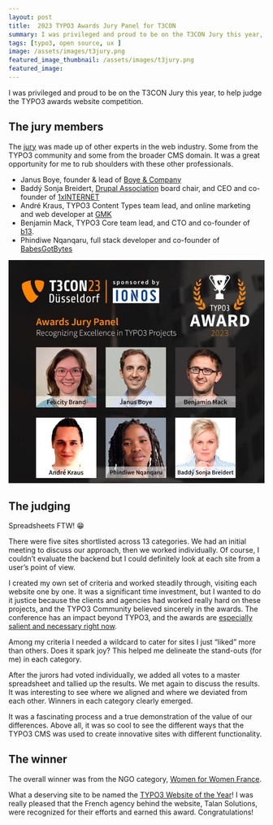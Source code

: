 ```yaml
---
layout: post
title:  2023 TYPO3 Awards Jury Panel for T3CON
summary: I was privileged and proud to be on the T3CON Jury this year, to help judge the TYPO3 website of the year competition.
tags: [typo3, open source, ux ]
image: /assets/images/t3jury.png
featured_image_thumbnail: /assets/images/t3jury.png
featured_image: 
---
```


I was privileged and proud to be on the T3CON Jury this year, to help judge the TYPO3 awards website competition.

## The jury members

The [jury](https://typo3.org/project/press/press-releases/2023-typo3-awards-jury-panel-announced/english) was made up of other experts in the web industry. Some from the TYPO3 community and some from the
broader CMS domain. It was a great opportunity for me to rub shoulders with these other professionals.

* Janus Boye, founder & lead of [Boye & Company](https://www.boye-co.com/)
* Baddý Sonja Breidert, [Drupal Association](https://www.drupal.org/association) board chair, and CEO and co-founder of [1xINTERNET](https://www.1xinternet.de/de)
* André Kraus, TYPO3 Content Types team lead, and online marketing and web developer at [GMK](https://www.gmk.de/) 
* Benjamin Mack, TYPO3 Core team lead, and CTO and co-founder of [b13](https://b13.com/).   
* Phindiwe Nqanqaru, full stack developer and co-founder of [BabesGotBytes](https://www.babesgotbytes.org/)

![Jury](/assets/images/t3jury.png?w=50)

## The judging

Spreadsheets FTW! 😁

There were five sites shortlisted across 13 categories. We had an initial meeting to discuss our approach, then we worked individually. Of course, I couldn’t evaluate the backend but I could definitely 
look at each site from a user’s point of view.

I created my own set of criteria and worked steadily through, visiting each website one by one. It was a significant time investment, but I wanted to do it justice because the clients and agencies had 
worked really hard on these projects, and the TYPO3 Community believed sincerely in the awards. The conference has an impact beyond TYPO3, and the awards
are [especially salient and necessary right now](https://typo3.com/blog/meet-the-minds-behind-the-typo3-awards-insights-from-our-expert-jury).

Among my criteria I needed a wildcard to cater for sites I just “liked” more than others. Does it spark joy? This helped me delineate the stand-outs (for me) in each category. 

After the jurors had voted individually, we added all votes to a master spreadsheet and tallied up the results. We met again to discuss the results. It was interesting to see where we aligned and where we 
deviated from each other. Winners in each category clearly emerged.

It was a fascinating process and a true demonstration of the value of our differences. Above all, it was so cool to see the different ways that the TYPO3 CMS was used to create innovative sites with different functionality. 


## The winner

The overall winner was from the NGO category, [Women for Women France](https://womenforwomenfrance.org/). 

What a deserving site to be named  the [TYPO3 Website of the Year](https://typo3.org/project/press/press-releases/typo3-award-winners-2023/english)! I was really pleased that the French agency behind the 
website, Talan Solutions, were recognized for their efforts and earned this award. Congratulations! 
